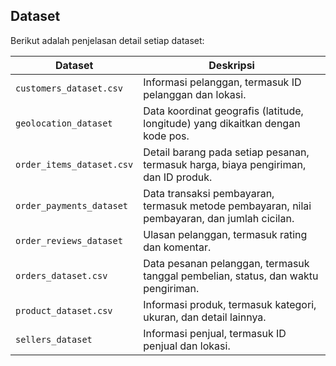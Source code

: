 ## Dataset
Berikut adalah penjelasan detail setiap dataset:

| Dataset        | Deskripsi |
|----------------|-----------|
| `customers_dataset.csv`  | Informasi pelanggan, termasuk ID pelanggan dan lokasi. |
| `geolocation_dataset` | Data koordinat geografis (latitude, longitude) yang dikaitkan dengan kode pos. |
| `order_items_dataset.csv` | Detail barang pada setiap pesanan, termasuk harga, biaya pengiriman, dan ID produk. |
| `order_payments_dataset` | Data transaksi pembayaran, termasuk metode pembayaran, nilai pembayaran, dan jumlah cicilan. |
| `order_reviews_dataset` | Ulasan pelanggan, termasuk rating dan komentar. |
| `orders_dataset.csv` | Data pesanan pelanggan, termasuk tanggal pembelian, status, dan waktu pengiriman. |
| `product_dataset.csv` | Informasi produk, termasuk kategori, ukuran, dan detail lainnya. |
| `sellers_dataset` | Informasi penjual, termasuk ID penjual dan lokasi. |
